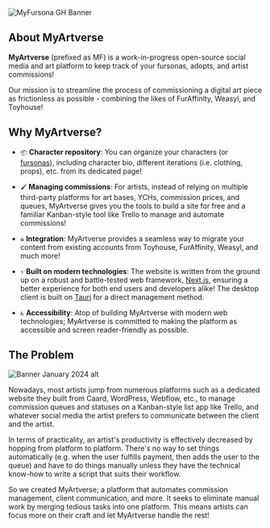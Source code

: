 ![MyFursona GH Banner](https://github.com/MyFursona-Project/.github/assets/94678583/c30748ae-8633-4ea9-978c-cd5a2ffa850a)

## About MyArtverse

**MyArtverse** (prefixed as MF) is a work-in-progress open-source social media and art platform to keep track of your fursonas, adopts, and artist commissions!

Our mission is to streamline the process of commissioning a digital art piece as frictionless as possible - combining the likes of FurAffinity, Weasyl, and Toyhouse!

## Why MyArtverse?

- `📦` **Character repository**: You can organize your characters (or [fursonas][wp:fursonas]), including character bio, different iterations (i.e. clothing, props), etc. from its dedicated page!

- `🖌️` **Managing commissions**: For artists, instead of relying on multiple third-party platforms for art bases, YCHs, commission prices, and queues, MyArtverse gives you the tools to build a site for free and a familiar Kanban-style tool like Trello to manage and automate commissions!

- `♻️` **Integration**: MyArtverse provides a seamless way to migrate your content from existing accounts from Toyhouse, FurAffinity, Weasyl, and much more!

- `⚡` **Built on modern technologies**: The website is written from the ground up on a robust and battle-tested web framework, [Next.js][nextjs], ensuring a better experience for both end users and developers alike! The desktop client is built on [Tauri][tauri] for a direct management method.

- `♿` **Accessibility**: Atop of building MyArtverse with modern web technologies; MyArtverse is committed to making the platform as accessible and screen reader-friendly as possible.

## The Problem

![Banner January 2024 alt](https://github.com/MyFursona-Project/.github/assets/94678583/2e720010-d480-45b2-904e-2f6971036645)

Nowadays, most artists jump from numerous platforms such as a dedicated website they built from Caard, WordPress, Webflow, etc., to manage commission queues and statuses on a Kanban-style list app like Trello, and whatever social media the artist prefers to communicate between the client and the artist.

In terms of practicality, an artist's productivity is effectively decreased by hopping from platform to platform. There's no way to set things automatically (e.g. when the user fulfills payment, then adds the user to the queue) and have to do things manually unless they have the technical know-how to write a script that suits their workflow.

So we created MyArtverse; a platform that automates commission management, client communication, and more. It seeks to eliminate manual work by merging tedious tasks into one platform. This means artists can focus more on their craft and let MyArtverse handle the rest!

[tauri]: https://github.com/tauri-apps/tauri
[nextjs]: https://github.com/vercel/next.js
[wp:fursonas]: https://en.wikipedia.org/wiki/Fursona
